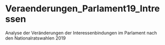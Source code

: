 # Veraenderungen_Parlament19_Intressen
Analyse der Veränderungen der Interessenbindungen im Parlament nach den Nationalratswahlen 2019
